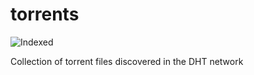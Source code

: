 torrents 
========
![Indexed](https://img.shields.io/badge/indexed-209569-blue)

Collection of torrent files discovered in the DHT network
